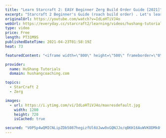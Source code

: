 ```yaml
---
title: "Learn Starcraft 2: EASY Beginner Zerg Build Order Guide [2021]"
excerpt: "Starcraft 2 Beginner's Guide (roach build order) . Let's learn a very easy beginner friendly zerg build order for Starcraft 2. This is a very powerful but also very easy build order (relatively at least haha) to execute for new players! Hope you learn a lot and enjoy the video!  Learn Starcraft 2: EASY"
originalUrl: https://youtube.com/watch?v=IdLoHTiVJ4o
webUrl: https://everyday.cc/starcraft2/learning/videos/hushang-tutorials-learn-starcraft-2-easy-beginner-zerg-build-order-guide-2021/
type: video
price: Free
length: PT31M9S
publishedDateTime: 2021-04-23T01:58:19Z
heat: 73

featuredContent: "<iframe width=\"800\" height=\"500\" frameborder=\"0\" src=\"https://www.youtube.com/embed/IdLoHTiVJ4o\" allow=\"accelerometer; autoplay; encrypted-media; gyroscope; picture-in-picture\" allowfullscreen></iframe>"

provider:
  name: HuShang Tutorials
  domain: hushangcoaching.com

topics:
  - StarCraft 2
  - Zerg

images:
  - url: https://i.ytimg.com/vi/IdLoHTiVJ4o/maxresdefault.jpg
    width: 1280
    height: 720
    isCached: true

secured: "V0P5p4wQMICNLipZDb5087hegizfUl6UJww0xGQNJJo/qBKH16AuWVKODMk0f3ghQxs4ecxAamNHxnCQITQZ+WVhssjW5FiKkPV+S+PULCDTyXSoRP+31ThO4FGudbeKInw/ec/4jDNbux23lxya0y81bSpnY4BKvCzS7YMCTN5lN+s7oKOeMKJ0VmBtufB76QqJN332ZB5FuijgIcj+aPlAVQ/pXsYA1ViHdeZdtSa5ZqoSHuVPB8QT40k/FLWllsS7c+8tG2cG+2z3lJAKh0J47T/Q24jKasikXcjnSMhKd0366PRZhAjX8uiPJ2mP9OsNrB8jQ0Im/EOk5W+5ItX05eZfJUFQKhJTCopkF+2wyR6Kkt7b3w6AaNYOII38VT4h5q16z+WMcSKWd3QAyPWJPHnt/wPIrJnf80fDzN8=;ZWqh+B8wH/dPSnsZe+XEtQ=="
---
```


